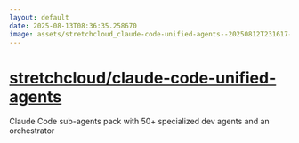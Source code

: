```yaml
---
layout: default
date: 2025-08-13T08:36:35.258670
image: assets/stretchcloud_claude-code-unified-agents--20250812T231617--cropped.png
---
```


# [stretchcloud/claude-code-unified-agents](https://github.com/stretchcloud/claude-code-unified-agents)

Claude Code sub-agents pack with 50+ specialized dev agents and an orchestrator
